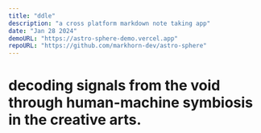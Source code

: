 ```yaml
---
title: "ddle"
description: "a cross platform markdown note taking app"
date: "Jan 28 2024"
demoURL: "https://astro-sphere-demo.vercel.app"
repoURL: "https://github.com/markhorn-dev/astro-sphere"
---
```


# decoding signals from the void through human-machine symbiosis in the creative arts.
